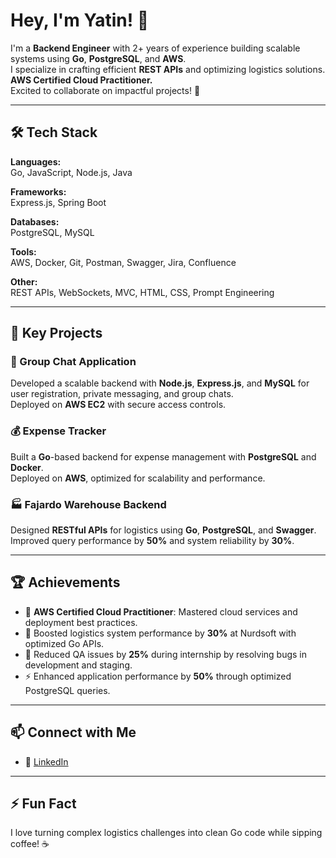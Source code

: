 # Hey, I'm Yatin! 👋

I'm a **Backend Engineer** with 2+ years of experience building scalable systems using **Go**, **PostgreSQL**, and **AWS**.  
I specialize in crafting efficient **REST APIs** and optimizing logistics solutions.  
**AWS Certified Cloud Practitioner.**  
Excited to collaborate on impactful projects! 🚀

---

## 🛠️ Tech Stack

**Languages:**  
Go, JavaScript, Node.js, Java

**Frameworks:**  
Express.js, Spring Boot

**Databases:**  
PostgreSQL, MySQL

**Tools:**  
AWS, Docker, Git, Postman, Swagger, Jira, Confluence

**Other:**  
REST APIs, WebSockets, MVC, HTML, CSS, Prompt Engineering

---

## 🌟 Key Projects

### 🚀 Group Chat Application  
Developed a scalable backend with **Node.js**, **Express.js**, and **MySQL** for user registration, private messaging, and group chats.  
Deployed on **AWS EC2** with secure access controls.

### 💰 Expense Tracker  
Built a **Go**-based backend for expense management with **PostgreSQL** and **Docker**.  
Deployed on **AWS**, optimized for scalability and performance.

### 🏭 Fajardo Warehouse Backend  
Designed **RESTful APIs** for logistics using **Go**, **PostgreSQL**, and **Swagger**.  
Improved query performance by **50%** and system reliability by **30%**.

---

## 🏆 Achievements

- 🏅 **AWS Certified Cloud Practitioner**: Mastered cloud services and deployment best practices.
- 🚚 Boosted logistics system performance by **30%** at Nurdsoft with optimized Go APIs.
- 🐛 Reduced QA issues by **25%** during internship by resolving bugs in development and staging.
- ⚡ Enhanced application performance by **50%** through optimized PostgreSQL queries.

---

## 📫 Connect with Me

- 🔗 [LinkedIn](https://www.linkedin.com/in/yatin-goyal-958132208/)

---

## ⚡ Fun Fact

I love turning complex logistics challenges into clean Go code while sipping coffee! ☕
